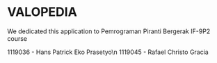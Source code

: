 # VALOPEDIA

We dedicated this application to Pemrograman Piranti Bergerak IF-9P2 course

1119036 - Hans Patrick Eko Prasetyo\n
1119045 - Rafael Christo Gracia
